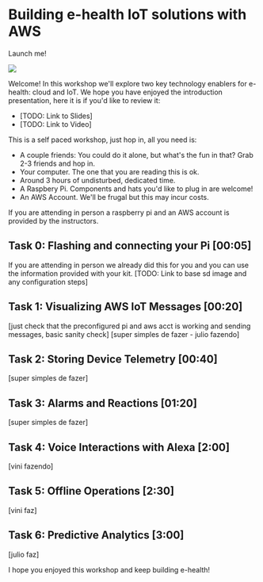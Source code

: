 # Building e-health IoT solutions with AWS

Launch me!

<a href="https://console.aws.amazon.com/cloudformation/home?region=us-east-1#/stacks/new?stackName=ehw-stack&templateURL=https://s3.amazonaws.com/ehw-pub/ehw_cfn.yaml"><img src="https://s3.amazonaws.com/cloudformation-examples/cloudformation-launch-stack.png"/></a>


Welcome! In this workshop we'll explore two key technology enablers for e-health: cloud and IoT. 
We hope you have enjoyed the introduction presentation, here it is if you'd like to review it:
  * [TODO: Link to Slides]
  * [TODO: Link to Video]
    
This is a self paced workshop, just hop in, all you need is:
  * A couple friends: You could do it alone, but what's the fun in that? Grab 2-3 friends and hop in.
  * Your computer. The one that you are reading this is ok.
  * Around 3 hours of undisturbed, dedicated time.
  * A Raspbery Pi. Components and hats you'd like to plug in are welcome!
  * An AWS Account. We'll be frugal but this may incur costs.

If you are attending in person a raspberry pi and an AWS account is provided by the instructors.

## Task 0: Flashing and connecting your Pi [00:05]

If you are attending in person we already did this for you and you can use the information provided with your kit. 
[TODO: Link to base sd image and any configuration steps]

## Task 1: Visualizing AWS IoT Messages [00:20]
[just check that the preconfigured pi and aws acct is working and sending messages, basic sanity check]
[super simples de fazer - julio fazendo]

## Task 2: Storing Device Telemetry [00:40]
[super simples de fazer]

## Task 3: Alarms and Reactions [01:20]
[super simples de fazer]

## Task 4: Voice Interactions with Alexa [2:00]
[vini fazendo] 

## Task 5: Offline Operations [2:30]
[vini faz]

## Task 6: Predictive Analytics [3:00]
[julio faz]

I hope you enjoyed this workshop and keep building e-health!
